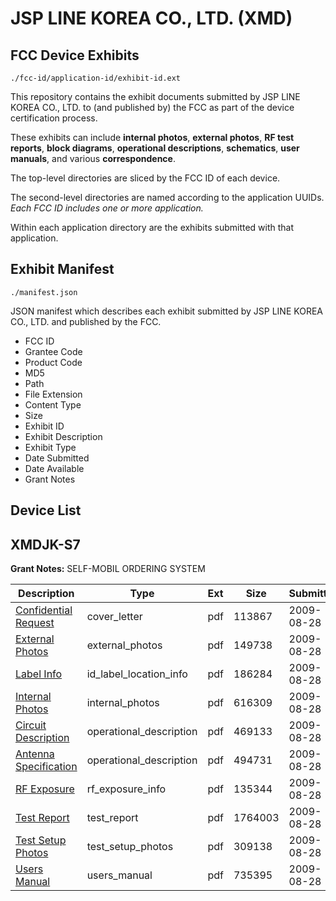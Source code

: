 # JSP LINE KOREA  CO., LTD. (XMD)
## FCC Device Exhibits

```
./fcc-id/application-id/exhibit-id.ext
```

This repository contains the exhibit documents submitted by JSP LINE KOREA  CO., LTD. to (and published by) the FCC as part of the device certification process.

These exhibits can include **internal photos**, **external photos**, **RF test reports**, **block diagrams**, **operational descriptions**, **schematics**, **user manuals**, and various **correspondence**.

The top-level directories are sliced by the FCC ID of each device.

The second-level directories are named according to the application UUIDs. *Each FCC ID includes one or more application.*

Within each application directory are the exhibits submitted with that application. 

## Exhibit Manifest

```
./manifest.json
```

JSON manifest which describes each exhibit submitted by JSP LINE KOREA  CO., LTD. and published by the FCC.

- FCC ID
- Grantee Code
- Product Code
- MD5
- Path
- File Extension
- Content Type
- Size
- Exhibit ID
- Exhibit Description
- Exhibit Type
- Date Submitted
- Date Available
- Grant Notes

## Device List
## XMDJK-S7
**Grant Notes:** SELF-MOBIL ORDERING SYSTEM

| Description | Type | Ext | Size | Submitted | Available |
| ----------- | ---- | --- | ---- | --------- | --------- |
| [Confidential Request](XMDJK-S7/85725a9ee99c77b951028128214f4406/1161046.pdf) | cover_letter | pdf | 113867 | 2009-08-28 | 2009-08-31 |
| [External Photos](XMDJK-S7/85725a9ee99c77b951028128214f4406/1161047.pdf) | external_photos | pdf | 149738 | 2009-08-28 | 2009-08-31 |
| [Label Info](XMDJK-S7/85725a9ee99c77b951028128214f4406/1161049.pdf) | id_label_location_info | pdf | 186284 | 2009-08-28 | 2009-08-31 |
| [Internal Photos](XMDJK-S7/85725a9ee99c77b951028128214f4406/1161048.pdf) | internal_photos | pdf | 616309 | 2009-08-28 | 2009-08-31 |
| [Circuit Description](XMDJK-S7/85725a9ee99c77b951028128214f4406/1161044.pdf) | operational_description | pdf | 469133 | 2009-08-28 | 2009-08-31 |
| [Antenna Specification](XMDJK-S7/85725a9ee99c77b951028128214f4406/1161045.pdf) | operational_description | pdf | 494731 | 2009-08-28 | 2009-08-31 |
| [RF Exposure](XMDJK-S7/85725a9ee99c77b951028128214f4406/1161050.pdf) | rf_exposure_info | pdf | 135344 | 2009-08-28 | 2009-08-31 |
| [Test Report](XMDJK-S7/85725a9ee99c77b951028128214f4406/1161051.pdf) | test_report | pdf | 1764003 | 2009-08-28 | 2009-08-31 |
| [Test Setup Photos](XMDJK-S7/85725a9ee99c77b951028128214f4406/1161052.pdf) | test_setup_photos | pdf | 309138 | 2009-08-28 | 2009-08-31 |
| [Users Manual](XMDJK-S7/85725a9ee99c77b951028128214f4406/1161066.pdf) | users_manual | pdf | 735395 | 2009-08-28 | 2009-08-31 |
